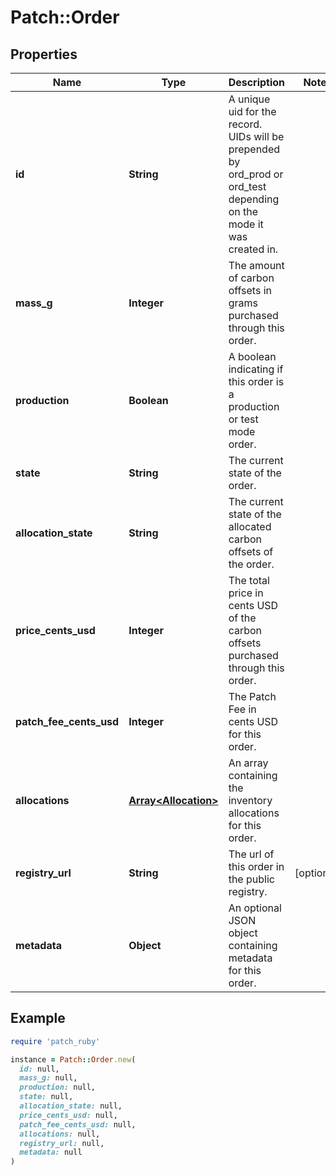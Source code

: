 # Patch::Order

## Properties

| Name | Type | Description | Notes |
| ---- | ---- | ----------- | ----- |
| **id** | **String** | A unique uid for the record. UIDs will be prepended by ord_prod or ord_test depending on the mode it was created in. |  |
| **mass_g** | **Integer** | The amount of carbon offsets in grams purchased through this order. |  |
| **production** | **Boolean** | A boolean indicating if this order is a production or test mode order. |  |
| **state** | **String** | The current state of the order. |  |
| **allocation_state** | **String** | The current state of the allocated carbon offsets of the order. |  |
| **price_cents_usd** | **Integer** | The total price in cents USD of the carbon offsets purchased through this order. |  |
| **patch_fee_cents_usd** | **Integer** | The Patch Fee in cents USD for this order. |  |
| **allocations** | [**Array&lt;Allocation&gt;**](Allocation.md) | An array containing the inventory allocations for this order. |  |
| **registry_url** | **String** | The url of this order in the public registry. | [optional] |
| **metadata** | **Object** | An optional JSON object containing metadata for this order. |  |

## Example

```ruby
require 'patch_ruby'

instance = Patch::Order.new(
  id: null,
  mass_g: null,
  production: null,
  state: null,
  allocation_state: null,
  price_cents_usd: null,
  patch_fee_cents_usd: null,
  allocations: null,
  registry_url: null,
  metadata: null
)
```


